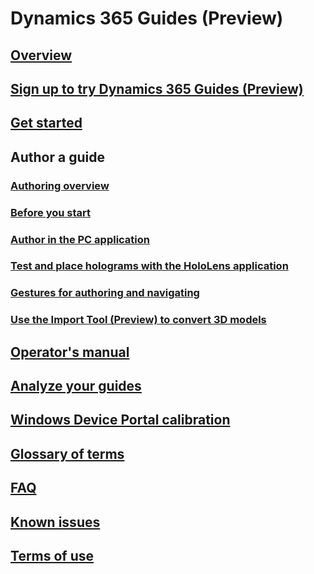 # Dynamics 365 Guides (Preview)
## [Overview](index.md)
## [Sign up to try Dynamics 365 Guides (Preview)](setup.md)
## [Get started](get-started.md)
## Author a guide
### [Authoring overview](authoring-overview.md)
### [Before you start](before-you-start.md)
### [Author in the PC application](pc-authoring.md)
### [Test and place holograms with the HoloLens application](hololens-authoring.md)
### [Gestures for authoring and navigating](authoring-gestures.md)
### [Use the Import Tool (Preview) to convert 3D models](import-tool.md)
## [Operator's manual](operator-guide.md)
## [Analyze your guides](analytics-guide.md)
## [Windows Device Portal calibration](windows-device-portal.md)
## [Glossary of terms](glossary.md)
## [FAQ](faq.md)
## [Known issues](known-issues.md)
## [Terms of use](../licensing/guides-terms-of-use.md)

